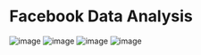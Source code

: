 # Facebook Data Analysis
![image](https://user-images.githubusercontent.com/67740644/123975782-3c707400-d9db-11eb-9f95-32975b6f09e9.png)
![image](https://user-images.githubusercontent.com/67740644/123975419-f1eef780-d9da-11eb-89d2-d2774d55a78b.png) ![image](https://user-images.githubusercontent.com/67740644/123974733-7c832700-d9da-11eb-9a62-8dcd242ddfac.png) ![image](https://user-images.githubusercontent.com/67740644/123974946-a4728a80-d9da-11eb-94af-82eadd052167.png)



